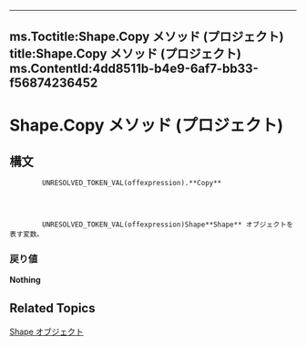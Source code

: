 
---
ms.Toctitle:Shape.Copy メソッド (プロジェクト)
title:Shape.Copy メソッド (プロジェクト)
ms.ContentId:4dd8511b-b4e9-6af7-bb33-f56874236452
---
# Shape.Copy メソッド (プロジェクト)





## 構文

            UNRESOLVED_TOKEN_VAL(offexpression).**Copy**




            UNRESOLVED_TOKEN_VAL(offexpression)Shape**Shape** オブジェクトを表す変数。

### 戻り値
**Nothing**





## Related Topics

[Shape オブジェクト](d2b32bcd-5595-a4a7-9772-feb25fd0103a.md)




